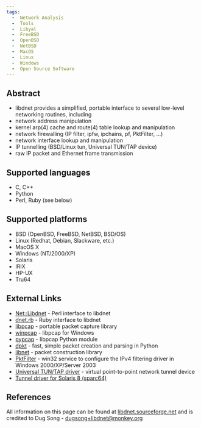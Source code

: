 ```yaml
---
tags:
  -  Network Analysis
  -  Tools
  -  Libyal
  -  FreeBSD
  -  OpenBSD
  -  NetBSD
  -  MacOS
  -  Linux
  -  Windows
  -  Open Source Software
---
```

## Abstract

- libdnet provides a simplified, portable interface to several low-level
  networking routines, including
- network address manipulation
- kernel arp(4) cache and route(4) table lookup and manipulation
- network firewalling (IP filter, ipfw, ipchains, pf, PktFilter, ...)
- network interface lookup and manipulation
- IP tunnelling (BSD/Linux tun, Universal TUN/TAP device)
- raw IP packet and Ethernet frame transmission

## Supported languages

- C, C++
- Python
- Perl, Ruby (see below)

## Supported platforms

- BSD (OpenBSD, FreeBSD, NetBSD, BSD/OS)
- Linux (Redhat, Debian, Slackware, etc.)
- MacOS X
- Windows (NT/2000/XP)
- Solaris
- IRIX
- HP-UX
- Tru64

## External Links

- [Net::Libdnet](https://metacpan.org/release/VMAN/Net-Libdnet-0.01) - Perl
  interface to libdnet
- [dnet.rb](http://www.shmoo.com/~bmc/software/ruby/ruby-dnet/) - Ruby
  interface to libdnet
- [libpcap](https://www.tcpdump.org/) - portable packet capture library
- [winpcap](http://winpcap.polito.it/) - libpcap for Windows
- [pypcap](https://github.com/dugsong/pypcap) - libpcap Python module
- [dpkt](https://github.com/kbandla/dpkt) - fast, simple packet
  creation and parsing in Python
- [libnet](http://www.packetfactory.net/projects/libnet/) - packet
  construction library
- [PktFilter](https://www.hsc.fr/securite-internet/) -
  win32 service to configure the IPv4 filtering driver in Windows
  2000/XP/Server 2003
- [Universal TUN/TAP driver](https://vtun.sourceforge.net/tun/) - virtual
  point-to-point network tunnel device
- [Tunnel driver for Solaris 8 (sparc64)](https://libdnet.sourceforge.net/tun-1.1-sol80.sparc64.gz)

## References

All information on this page can be found at
[libdnet.sourceforge.net](https://libdnet.sourceforge.net/) and is
credited to Dug Song - dugsong+libdnet@monkey.org